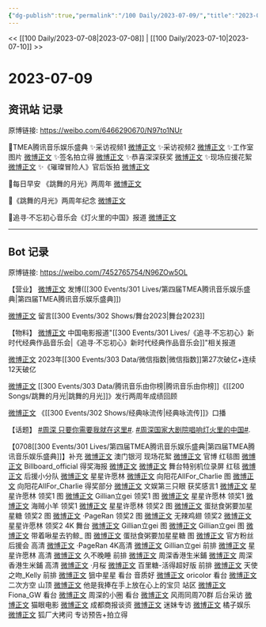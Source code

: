 ```yaml
---
{"dg-publish":true,"permalink":"/100 Daily/2023-07-09/","title":"2023-07-09","created":"2023-07-14T16:55:39.922+08:00","updated":"2023-08-25T12:54:15.142+08:00"}
---
```



<< [[100 Daily/2023-07-08\|2023-07-08]] | [[100 Daily/2023-07-10\|2023-07-10]] >>

# 2023-07-09

## 资讯站 记录

原博链接: https://weibo.com/6466290670/N97to1NUr

🌟TMEA腾讯音乐娱乐盛典
✨采访视频1 [微博正文](https://weibo.com/6466290670/4921519073920628)
✨采访视频2 [微博正文](https://weibo.com/6466290670/4921520109389888)
✨工作室图片 [微博正文](https://weibo.com/6466290670/4921518464696851)
✨签名拍立得 [微博正文](https://weibo.com/6466290670/4921592456679770)
✨恭喜深深获奖 [微博正文](https://weibo.com/6466290670/4921546050634861)
✨现场应援花絮 [微博正文](https://weibo.com/6466290670/4921592645945564)
✨《璀璨冒险人》官后饭拍 [微博正文](https://weibo.com/6466290670/4921520898443614)

🌟每日早安
《跳舞的月光》两周年 [微博正文](https://weibo.com/6466290670/4921494075082837)

🌟《跳舞的月光》两周年纪念 [微博正文](https://weibo.com/6466290670/4921591795027160)

🌟追寻·不忘初心音乐会《灯火里的中国》报道 [微博正文](https://weibo.com/6466290670/4921720554923494)

---
## Bot 记录

原博链接: https://weibo.com/7452765754/N96ZOw5OL

【营业】
[微博正文](http://weibo.com/1736988591/N8YTYFT3v) 发博([[300 Events/301 Lives/第四届TMEA腾讯音乐娱乐盛典\|第四届TMEA腾讯音乐娱乐盛典]])

[微博正文](http://weibo.com/1736988591/N8gZHduCR) 留言[[300 Events/302 Shows/舞台2023\|舞台2023]]

【物料】
[微博正文](http://weibo.com/1261788454/N95IzlcHJ) 中国电影报道"[[300 Events/301 Lives/《追寻·不忘初心》新时代经典作品音乐会\|《追寻·不忘初心》新时代经典作品音乐会]]"相关报道

[微博正文](https://weibo.com/5637413637/N91n6uuqG) 2023年[[300 Events/303 Data/微信指数\|微信指数]]第27次破亿+连续12天破亿

[微博正文](http://weibo.com/6733257358/N92oPy8ry) [[300 Events/303 Data/腾讯音乐由你榜\|腾讯音乐由你榜]]《[[200 Songs/跳舞的月光\|跳舞的月光]]》发行两周年成绩回顾

[微博正文](http://weibo.com/2118679500/N96IpkEIz) 《[[300 Events/302 Shows/经典咏流传\|经典咏流传]]》口播

【话题】
[#周深 只要你需要我就在这里#](https://s.weibo.com/weibo?q=%23%E5%91%A8%E6%B7%B1%20%E5%8F%AA%E8%A6%81%E4%BD%A0%E9%9C%80%E8%A6%81%E6%88%91%E5%B0%B1%E5%9C%A8%E8%BF%99%E9%87%8C%23).
[#周深国家大剧院唱响灯火里的中国#](https://s.weibo.com/weibo?q=%23%E5%91%A8%E6%B7%B1%E5%9B%BD%E5%AE%B6%E5%A4%A7%E5%89%A7%E9%99%A2%E5%94%B1%E5%93%8D%E7%81%AF%E7%81%AB%E9%87%8C%E7%9A%84%E4%B8%AD%E5%9B%BD%23).

【0708[[300 Events/301 Lives/第四届TMEA腾讯音乐娱乐盛典\|第四届TMEA腾讯音乐娱乐盛典]]】补充
[微博正文](http://weibo.com/1921176353/N938VehL1) 澳门银河 现场花絮
[微博正文](http://weibo.com/7404473132/N8WbWfFyS) 官博 红毯图
[微博正文](http://weibo.com/7747130271/N8Zv7um9j) Billboard_official 得奖海报
[微博正文](https://weibo.com/2296812994/N8XHfCvIH) [微博正文](http://weibo.com/1630857267/N8XGE5ZDv) 舞台特别机位录屏
红毯
[微博正文](http://weibo.com/5516625428/N8X2XjZ2y) 后援小分队
[微博正文](https://weibo.com/5115715524/N93p0xvu5) 星星许愿林
[微博正文](http://weibo.com/7082623163/N8Wc9dzMv) 向阳花AllFor_Charlie 图
[微博正文](https://weibo.com/7082623163/N8VF06ZA7) 向阳花AllFor_Charlie
得奖部分
[微博正文](http://weibo.com/1371117067/N8X70tYUD) 文娱第三只眼 获奖感言1
[微博正文](https://weibo.com/5115715524/N8Xd20keh) 星星许愿林 领奖1 图
[微博正文](https://weibo.com/5355738926/N92bRyjxi) Gillian立gei 领奖1 图
[微博正文](https://weibo.com/5115715524/N91Kb1xI1) 星星许愿林 领奖1
[微博正文](http://weibo.com/3168147521/N8XGPBcF5) 海贼小羊 领奖1
[微博正文](https://weibo.com/5115715524/N8XJ4eJSz) 星星许愿林 领奖2 图
[微博正文](https://weibo.com/6048634807/N948u9UaD) 蛋挞食粥要加星星糖 领奖2 图
[微博正文](https://weibo.com/7633014126/N93TWieyg) ·PageRan 领奖2 图
[微博正文](http://weibo.com/7495641082/N92dJmaWO) 无辣鸡翅 领奖2
[微博正文](https://weibo.com/5115715524/N95Px6lg4) 星星许愿林 领奖2 4K
舞台
[微博正文](http://weibo.com/5355738926/N8YsGlJOe) Gillian立gei 图
[微博正文](https://weibo.com/5355738926/N94isDMDJ) Gillian立gei 图
[微博正文](https://weibo.com/3246571812/N92iG6DcI) 带着啾星去钓鲸_ 图
[微博正文](http://weibo.com/6048634807/N94MRhK7Y) 蛋挞食粥要加星星糖 图
[微博正文](http://weibo.com/5248300719/N91rIkypK) 官方粉丝后援会 高清
[微博正文](https://weibo.com/7633014126/N91NdwL0g) ·PageRan 4K高清
[微博正文](https://weibo.com/5355738926/N8YfmtT2w) Gillian立gei 前排
[微博正文](https://weibo.com/5115715524/N91VCrIKD) 星星许愿林 高清
[微博正文](http://weibo.com/6590590505/N8Zg41Ty6) 久不晚睡 前排
[微博正文](http://weibo.com/7150372189/N8YG3Ad0H) 周深香港生米鋪
[微博正文](https://weibo.com/7150372189/N92YikJXB) 周深香港生米鋪 高清
[微博正文](http://weibo.com/5625324718/N8XX69onR) ·月桜
[微博正文](http://weibo.com/5108808723/N92ZY2OpH) 百里糖-活得超好版 前排
[微博正文](http://weibo.com/6510906370/N93hL60jk) 天使之吻_Kelly 前排
[微博正文](http://weibo.com/7307523084/N8YbNsce0) 狙中星星 看台 音质好
[微博正文](http://weibo.com/1771093562/N93p98Xfw) oricolor 看台
[微博正文](https://weibo.com/2793836012/N8YT6hC0s) 二次方空 山顶
[微博正文](http://weibo.com/5300781766/N93rl5EIk) 他是我捧在手上放在心上的宝贝 站区
[微博正文](http://weibo.com/6094800264/N8YnvaWOY) Fiona_GW 看台
[微博正文](http://weibo.com/6625048664/N8YrutiO2) 周深的小圈 看台
[微博正文](http://weibo.com/6735440572/N93NQm8pe) 风雨同周70群
后台采访
[微博正文](http://weibo.com/2611607127/N8YtPmm3a) 猫眼电影
[微博正文](http://weibo.com/5310078607/N92pitt2I) 成都商报谈资
[微博正文](http://weibo.com/7472279661/N8ZAk7PUr) 迷妹专访
[微博正文](https://weibo.com/5291824241/N91RmEHji) 橘子娱乐
[微博正文](http://weibo.com/6525010965/N92YgAsky) 狐厂大拷问 专访预告+拍立得
